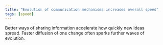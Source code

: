 ```yaml
---
title: "Evolution of communication mechanisms increases overall speed"
tags: [speed]
---
```



Better ways of sharing information accelerate how quickly new ideas spread. Faster diffusion of one change often sparks further waves of evolution.

